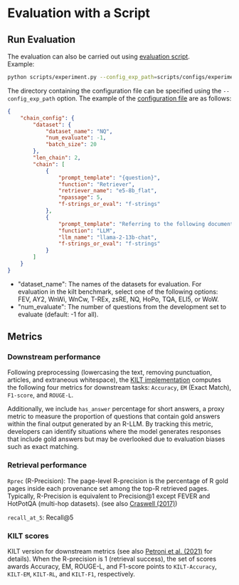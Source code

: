 # Evaluation with a Script

## Run Evaluation

The evaluation can also be carried out using [evaluation script](../scripts/experiment.py).  
Example:

```bash
python scripts/experiment.py --config_exp_path=scripts/configs/experiment_settings/sample_evaluation
```

The directory containing the configuration file can be specified using the `--config_exp_path` option.
The example of the [configuration file](../scripts/configs/experiment_settings/sample_evaluation/nq.json) are as follows:

```json
{
    "chain_config": {
        "dataset": {
            "dataset_name": "NQ",
            "num_evaluate": -1,
            "batch_size": 20
        },
        "len_chain": 2,
        "chain": [
            {
                "prompt_template": "{question}",
                "function": "Retriever",
                "retriever_name": "e5-8b_flat",
                "npassage": 5,
                "f-strings_or_eval": "f-strings"
            },
            {
                "prompt_template": "Referring to the following document, answer \"{question}?\" in 5 words or less.\n\n{response[0]}\n\nAnswer: ",
                "function": "LLM",
                "llm_name": "llama-2-13b-chat",
                "f-strings_or_eval": "f-strings"
            }
        ]
    }
}
```

- "dataset_name": The names of the datasets for evaluation. For evaluation in the kilt benchmark, select one of the following options: FEV, AY2, WnWi, WnCw, T-REx, zsRE, NQ, HoPo, TQA, ELI5, or WoW.
- "num_evaluate": The number of questions from the development set to evaluate (default: -1 for all).

## Metrics

### Downstream performance

Following preprocessing (lowercasing the text, removing punctuation, articles, and extraneous whitespace), the [KILT implementation](https://github.com/facebookresearch/KILT/blob/main/kilt/eval_downstream.py) computes the following four metrics for downstream tasks: `Accuracy`, `EM` (Exact Match), `F1-score`, and `ROUGE-L`.

Additionally, we include `has_answer` percentage for short answers, a proxy metric to measure the proportion of questions that contain gold answers within the final output generated by an R-LLM.
By tracking this metric, developers can identify situations where the model generates responses that include gold answers but may be overlooked due to evaluation biases such as exact matching.

### Retrieval performance

`Rprec` (R-Precision):
The page-level R-precision is the percentage of R gold pages inside each provenance set among the top-R retrieved pages. Typically, R-Precision is equivalent to Precision@1 except FEVER and HotPotQA (multi-hop datasets).
(see also [Craswell (2017)](https://link.springer.com/referenceworkentry/10.1007/978-1-4899-7993-3_486-2))

`recall_at_5`: Recall@5

### KILT scores

KILT version for downstream metrics (see also [Petroni et al. (2021)](https://aclanthology.org/2021.naacl-main.200/) for details).
When the R-precision is 1 (retrieval success), the set of scores awards Accuracy, EM, ROUGE-L, and F1-score points to `KILT-Accuracy`, `KILT-EM`, `KILT-RL`, and `KILT-F1`, respectively.
